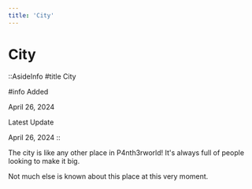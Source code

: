 ```yaml
---
title: 'City'
---
```


# City

::AsideInfo
#title
City

#info
Added

April 26, 2024

Latest Update

April 26, 2024
::

The city is like any other place in P4nth3rworld!
It's always full of people looking to make it big.

Not much else is known about this place at this very moment.